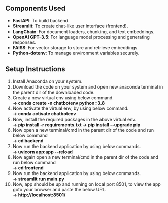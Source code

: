 ## Components Used

- **FastAPI**: To build backend.
- **Streamlit**: To create chat-like user interface (frontend).
- **LangChain**: For document loaders, chunking, and text embeddings.
- **OpenAI GPT-3.5**: For language model processing and generating responses.
- **FAISS**: For vector storage to store and retrieve embeddings.
- **Python-dotenv**: To manage environment variables securely.

## Setup Instructions

1. Install Anaconda on your system.
2. Download the code on your system and open new anaconda terminal in the parent dir of the downloaded code.
3. Create a new virtual env using below command. <br>
**-> conda create -n chatbotenv python=3.8**
4. Now activate the virtual env, by using below command. <br>
**-> conda activate chatbotenv**
5. Now, install the required packages in the above virtual env. <br>
**-> pip install -r requirements.txt**
**-> pip install --upgrade pip**
7. Now open a new terminal/cmd in the parent dir of the code and run below command <br>
**-> cd backend**
8. Now run the backend application by using below commands. <br>
**-> uvicorn app:app --reload**
9. Now again open a new terminal/cmd in the parent dir of the code and run below command <br>
**-> cd frontend**
10. Now run the backend application by using below commands. <br>
**-> streamlit run main.py**
11. Now, app should be up and running on local port 8501, to view the app goto your browser and paste the below URL. <br>
**-> http://localhost:8501/**

